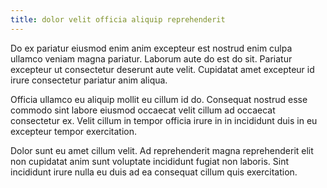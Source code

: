 ```yaml
---
title: dolor velit officia aliquip reprehenderit
---
```


Do ex pariatur eiusmod enim anim excepteur est nostrud enim culpa ullamco veniam magna pariatur. Laborum aute do est do sit. Pariatur excepteur ut consectetur deserunt aute velit. Cupidatat amet excepteur id irure consectetur pariatur anim aliqua.

Officia ullamco eu aliquip mollit eu cillum id do. Consequat nostrud esse commodo sint labore eiusmod occaecat velit cillum ad occaecat consectetur ex. Velit cillum in tempor officia irure in in incididunt duis in eu excepteur tempor exercitation.

Dolor sunt eu amet cillum velit. Ad reprehenderit magna reprehenderit elit non cupidatat anim sunt voluptate incididunt fugiat non laboris. Sint incididunt irure nulla eu duis ad ea consequat cillum quis exercitation.